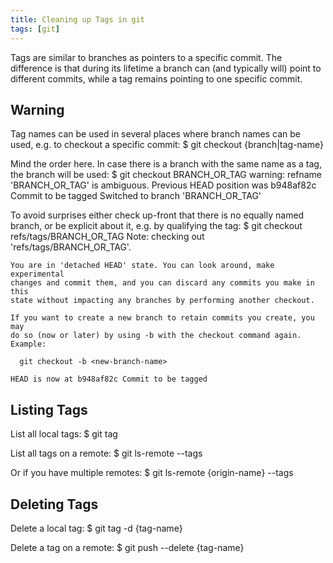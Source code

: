 ```yaml
---
title: Cleaning up Tags in git
tags: [git]
---
```


Tags are similar to branches as pointers to a specific commit. The difference is that during its lifetime a branch can (and typically will) point to different commits, while a tag remains pointing to one specific commit.

## Warning
Tag names can be used in several places where branch names can be used, e.g. to checkout a specific commit:
    $ git checkout {branch|tag-name}

Mind the order here. In case there is a branch with the same name as a tag, the branch will be used:
    $ git checkout BRANCH_OR_TAG
    warning: refname 'BRANCH_OR_TAG' is ambiguous.
    Previous HEAD position was b948af82c Commit to be tagged
    Switched to branch 'BRANCH_OR_TAG'

To avoid surprises either check up-front that there is no equally named branch, or be explicit about it, e.g. by qualifying the tag:
    $ git checkout refs/tags/BRANCH_OR_TAG
    Note: checking out 'refs/tags/BRANCH_OR_TAG'.

    You are in 'detached HEAD' state. You can look around, make experimental
    changes and commit them, and you can discard any commits you make in this
    state without impacting any branches by performing another checkout.

    If you want to create a new branch to retain commits you create, you may
    do so (now or later) by using -b with the checkout command again. Example:

      git checkout -b <new-branch-name>

    HEAD is now at b948af82c Commit to be tagged



## Listing Tags

List all local tags:
    $ git tag

List all tags on a remote:
    $ git ls-remote --tags

Or if you have multiple remotes:
    $ git ls-remote {origin-name} --tags


## Deleting Tags

Delete a local tag:
    $ git tag -d {tag-name}

Delete a tag on a remote:
    $ git push --delete {tag-name}
